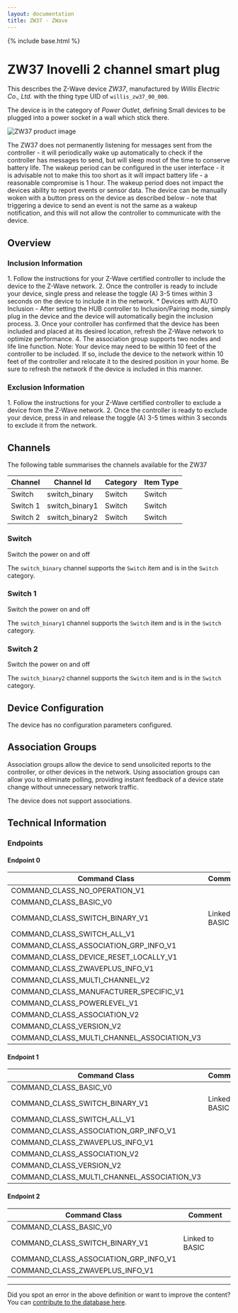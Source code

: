 ```yaml
---
layout: documentation
title: ZW37 - ZWave
---
```


{% include base.html %}

# ZW37 Inovelli 2 channel smart plug
This describes the Z-Wave device *ZW37*, manufactured by *Willis Electric Co., Ltd.* with the thing type UID of ```willis_zw37_00_000```.

The device is in the category of *Power Outlet*, defining Small devices to be plugged into a power socket in a wall which stick there.

![ZW37 product image](https://www.cd-jackson.com/zwave_device_uploads/480/480_default.png)


The ZW37 does not permanently listening for messages sent from the controller - it will periodically wake up automatically to check if the controller has messages to send, but will sleep most of the time to conserve battery life. The wakeup period can be configured in the user interface - it is advisable not to make this too short as it will impact battery life - a reasonable compromise is 1 hour. The wakeup period does not impact the devices ability to report events or sensor data. The device can be manually woken with a button press on the device as described below - note that triggering a device to send an event is not the same as a wakeup notification, and this will not allow the controller to communicate with the device.

## Overview

### Inclusion Information

1\. Follow the instructions for your Z-Wave certified controller to include the device to the Z-Wave network. 2. Once the controller is ready to include your device, single press and release the toggle (A) 3-5 times within 3 seconds on the device to include it in the network. \* Devices with AUTO Inclusion - After setting the HUB controller to Inclusion/Pairing mode, simply plug in the device and the device will automatically begin the inclusion process. 3. Once your controller has confirmed that the device has been included and placed at its desired location, refresh the Z-Wave network to optimize performance. 4. The association group supports two nodes and life line function. Note: Your device may need to be within 10 feet of the controller to be included. If so, include the device to the network within 10 feet of the controller and relocate it to the desired position in your home. Be sure to refresh the network if the device is included in this manner.

### Exclusion Information

1\. Follow the instructions for your Z-Wave certified controller to exclude a device from the Z-Wave network. 2. Once the controller is ready to exclude your device, press in and release the toggle (A) 3-5 times within 3 seconds to exclude it from the network.

## Channels

The following table summarises the channels available for the ZW37

| Channel | Channel Id | Category | Item Type |
|---------|------------|----------|-----------|
| Switch | switch_binary | Switch | Switch | 
| Switch 1 | switch_binary1 | Switch | Switch | 
| Switch 2 | switch_binary2 | Switch | Switch | 

### Switch

Switch the power on and off

The ```switch_binary``` channel supports the ```Switch``` item and is in the ```Switch``` category.

### Switch 1

Switch the power on and off

The ```switch_binary1``` channel supports the ```Switch``` item and is in the ```Switch``` category.

### Switch 2

Switch the power on and off

The ```switch_binary2``` channel supports the ```Switch``` item and is in the ```Switch``` category.



## Device Configuration

The device has no configuration parameters configured.

## Association Groups

Association groups allow the device to send unsolicited reports to the controller, or other devices in the network. Using association groups can allow you to eliminate polling, providing instant feedback of a device state change without unnecessary network traffic.

The device does not support associations.
## Technical Information

### Endpoints

#### Endpoint 0

| Command Class | Comment |
|---------------|---------|
| COMMAND_CLASS_NO_OPERATION_V1| |
| COMMAND_CLASS_BASIC_V0| |
| COMMAND_CLASS_SWITCH_BINARY_V1| Linked to BASIC|
| COMMAND_CLASS_SWITCH_ALL_V1| |
| COMMAND_CLASS_ASSOCIATION_GRP_INFO_V1| |
| COMMAND_CLASS_DEVICE_RESET_LOCALLY_V1| |
| COMMAND_CLASS_ZWAVEPLUS_INFO_V1| |
| COMMAND_CLASS_MULTI_CHANNEL_V2| |
| COMMAND_CLASS_MANUFACTURER_SPECIFIC_V1| |
| COMMAND_CLASS_POWERLEVEL_V1| |
| COMMAND_CLASS_ASSOCIATION_V2| |
| COMMAND_CLASS_VERSION_V2| |
| COMMAND_CLASS_MULTI_CHANNEL_ASSOCIATION_V3| |
#### Endpoint 1

| Command Class | Comment |
|---------------|---------|
| COMMAND_CLASS_BASIC_V0| |
| COMMAND_CLASS_SWITCH_BINARY_V1| Linked to BASIC|
| COMMAND_CLASS_SWITCH_ALL_V1| |
| COMMAND_CLASS_ASSOCIATION_GRP_INFO_V1| |
| COMMAND_CLASS_ZWAVEPLUS_INFO_V1| |
| COMMAND_CLASS_ASSOCIATION_V2| |
| COMMAND_CLASS_VERSION_V2| |
| COMMAND_CLASS_MULTI_CHANNEL_ASSOCIATION_V3| |
#### Endpoint 2

| Command Class | Comment |
|---------------|---------|
| COMMAND_CLASS_BASIC_V0| |
| COMMAND_CLASS_SWITCH_BINARY_V1| Linked to BASIC|
| COMMAND_CLASS_ASSOCIATION_GRP_INFO_V1| |
| COMMAND_CLASS_ZWAVEPLUS_INFO_V1| |

---

Did you spot an error in the above definition or want to improve the content?
You can [contribute to the database here](http://www.cd-jackson.com/index.php/zwave/zwave-device-database/zwave-device-list/devicesummary/480).
